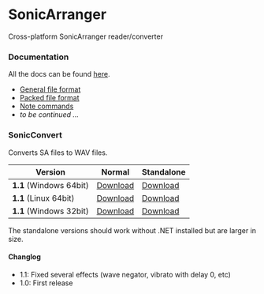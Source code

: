 # SonicArranger

Cross-platform SonicArranger reader/converter

### Documentation

All the docs can be found [here](Docs).
- [General file format](Docs/NormalFileFormat.md)
- [Packed file format](Docs/PackedFileFormat.md)
- [Note commands](Docs/NoteCommands.md)
- *to be continued ...*


### SonicConvert

Converts SA files to WAV files.

Version | Normal | Standalone
--- | --- | --- 
**1.1** (Windows 64bit) | [Download](https://github.com/Pyrdacor/SonicArranger/releases/download/v1.1/SonicConvert-Windows.zip) | [Download](https://github.com/Pyrdacor/SonicArranger/releases/download/v1.1/SonicConvert-Windows-Standalone.zip)
**1.1** (Linux 64bit) | [Download](https://github.com/Pyrdacor/SonicArranger/releases/download/v1.1/SonicConvert-Linux.tar.gz) | [Download](https://github.com/Pyrdacor/SonicArranger/releases/download/v1.1/SonicConvert-Linux-Standalone.tar.gz)
**1.1** (Windows 32bit) | [Download](https://github.com/Pyrdacor/SonicArranger/releases/download/v1.1/SonicConvert-Windows32Bit.zip) | [Download](https://github.com/Pyrdacor/SonicArranger/releases/download/v1.1/SonicConvert-Windows32Bit-Standalone.zip)

The standalone versions should work without .NET installed but are larger in size.

#### Changlog

- 1.1: Fixed several effects (wave negator, vibrato with delay 0, etc)
- 1.0: First release